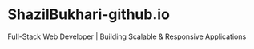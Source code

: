 # ShazilBukhari-github.io
Full-Stack Web Developer | Building Scalable &amp; Responsive Applications
